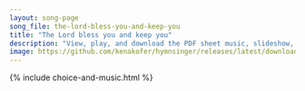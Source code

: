 ```yaml
---
layout: song-page
song_file: the-lord-bless-you-and-keep-you
title: "The Lord bless you and keep you"
description: "View, play, and download the PDF sheet music, slideshow, and audio. Lyrics: The Lord bless you and keep you; the Lord lift his countenance upon you, and give you peace, and give you peace; the Lord make his face to shine upon ... english theist 4part"
image: https://github.com/kenakofer/hymnsinger/releases/latest/download/the-lord-bless-you-and-keep-you-trad.png
---
```


{% include choice-and-music.html %}